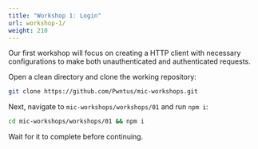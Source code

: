 ```yaml
---
title: "Workshop 1: Login"
url: workshop-1/
weight: 210
---
```


Our first workshop will focus on creating a HTTP client with necessary configurations to make both unauthenticated and authenticated requests.

Open a clean directory and clone the working repository:

```sh
git clone https://github.com/Pwntus/mic-workshops.git
```

Next, navigate to `mic-workshops/workshops/01` and run `npm i`:

```sh
cd mic-workshops/workshops/01 && npm i
```

Wait for it to complete before continuing.
